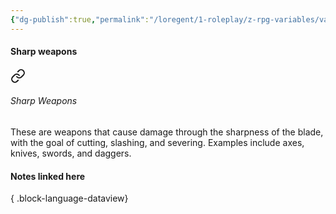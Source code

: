 ```yaml
---
{"dg-publish":true,"permalink":"/loregent/1-roleplay/z-rpg-variables/variables-weapons/sharp-weapons/"}
---
```


#### Sharp weapons


<div class="transclusion internal-embed is-loaded"><a class="markdown-embed-link" href="/loregent/1-roleplay/05-combat/rpg-weapons/#sharp-weapons" aria-label="Open link"><svg xmlns="http://www.w3.org/2000/svg" width="24" height="24" viewBox="0 0 24 24" fill="none" stroke="currentColor" stroke-width="2" stroke-linecap="round" stroke-linejoin="round" class="svg-icon lucide-link"><path d="M10 13a5 5 0 0 0 7.54.54l3-3a5 5 0 0 0-7.07-7.07l-1.72 1.71"></path><path d="M14 11a5 5 0 0 0-7.54-.54l-3 3a5 5 0 0 0 7.07 7.07l1.71-1.71"></path></svg></a><div class="markdown-embed">



###### Sharp Weapons

These are weapons that cause damage through the sharpness of the blade, with the goal of cutting, slashing, and severing. Examples include axes, knives, swords, and daggers.


</div></div>


#### Notes linked here


{ .block-language-dataview}
